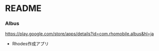 # README #

### Albus ###
https://play.google.com/store/apps/details?id=com.rhomobile.albus&hl=ja

* Rhodes作成アプリ
